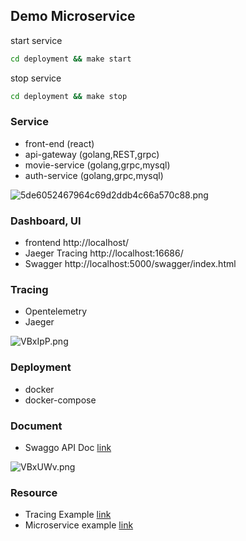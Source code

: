## Demo Microservice

start service
```cmd
cd deployment && make start
```

stop service
```cmd
cd deployment && make stop
```

### Service
- front-end (react)
- api-gateway (golang,REST,grpc)
- movie-service (golang,grpc,mysql)
- auth-service (golang,grpc,mysql)
<img src="https://www.img.in.th/images/5de6052467964c69d2ddb4c66a570c88.png" alt="5de6052467964c69d2ddb4c66a570c88.png" border="0" />

### Dashboard, UI
- frontend http://localhost/
- Jaeger Tracing http://localhost:16686/
- Swagger http://localhost:5000/swagger/index.html

### Tracing
- Opentelemetry
- Jaeger
<img src="https://sv1.picz.in.th/images/2022/06/14/VBxIpP.png" alt="VBxIpP.png" border="0" />

### Deployment
- docker
- docker-compose

### Document
- Swaggo API Doc [link](https://github.com/swaggo/swag) 
<img src="https://sv1.picz.in.th/images/2022/06/14/VBxUWv.png" alt="VBxUWv.png" border="0" />

### Resource
- Tracing Example [link](https://github.com/TonPC64/distributed-tracing-in-golang)
- Microservice example [link](https://levelup.gitconnected.com/microservices-with-go-grpc-api-gateway-and-authentication-part-1-2-393ad9fc9d30)
